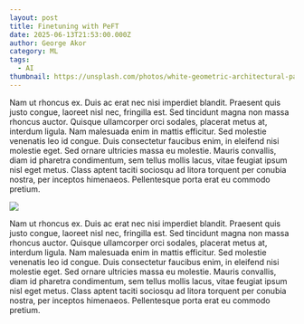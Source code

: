 ```yaml
---
layout: post
title: Finetuning with PeFT
date: 2025-06-13T21:53:00.000Z
author: George Akor
category: ML
tags:
  - AI
thumbnail: https://unsplash.com/photos/white-geometric-architectural-pattern-fills-the-image-FXWj09I3a_Q
---
```


Nam ut rhoncus ex. Duis ac erat nec nisi imperdiet blandit. Praesent quis justo congue, laoreet nisl nec, fringilla est. Sed tincidunt magna non massa rhoncus auctor. Quisque ullamcorper orci sodales, placerat metus at, interdum ligula. Nam malesuada enim in mattis efficitur. Sed molestie venenatis leo id congue. Duis consectetur faucibus enim, in eleifend nisi molestie eget. Sed ornare ultricies massa eu molestie. Mauris convallis, diam id pharetra condimentum, sem tellus mollis lacus, vitae feugiat ipsum nisl eget metus. Class aptent taciti sociosqu ad litora torquent per conubia nostra, per inceptos himenaeos. Pellentesque porta erat eu commodo pretium.



![](https://unsplash.com/photos/mountain-landscape-with-a-lake-and-clear-blue-sky-aJzQJ_oP-tY)


Nam ut rhoncus ex. Duis ac erat nec nisi imperdiet blandit. Praesent quis justo congue, laoreet nisl nec, fringilla est. Sed tincidunt magna non massa rhoncus auctor. Quisque ullamcorper orci sodales, placerat metus at, interdum ligula. Nam malesuada enim in mattis efficitur. Sed molestie venenatis leo id congue. Duis consectetur faucibus enim, in eleifend nisi molestie eget. Sed ornare ultricies massa eu molestie. Mauris convallis, diam id pharetra condimentum, sem tellus mollis lacus, vitae feugiat ipsum nisl eget metus. Class aptent taciti sociosqu ad litora torquent per conubia nostra, per inceptos himenaeos. Pellentesque porta erat eu commodo pretium.
